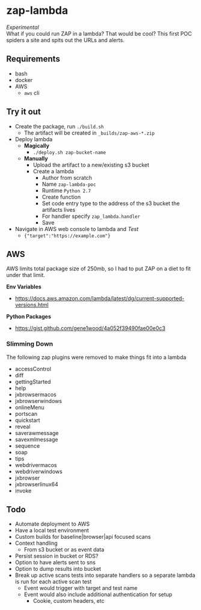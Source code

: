 # zap-lambda
*Experimental*  
What if you could run ZAP in a lambda? That would be cool? This first POC spiders a site and spits out the URLs and alerts.

## Requirements
- bash
- docker
- AWS
  - `aws` cli

## Try it out
- Create the package, run `./build.sh`
  - The artifact will be created in `_builds/zap-aws-*.zip`
- Deploy lambda
  - **Magically**
    - `./deploy.sh zap-bucket-name`
  - **Manually**
    - Upload the artifact to a new/existing s3 bucket
    - Create a lambda 
      - Author from scratch
      - Name `zap-lambda-poc`
      - Runtime `Python 2.7`
      - Create function
      - Set code entry type to the address of the s3 bucket the artifacts lives
      - For handler specify `zap_lambda.handler`
      - Save
- Navigate in AWS web console to lambda and *Test*
  - `{"target":"https://example.com"}`

## AWS
AWS limits total package size of 250mb, so I had to put ZAP on a diet to fit under that limit.

**Env Variables**  
- https://docs.aws.amazon.com/lambda/latest/dg/current-supported-versions.html  

**Python Packages**    
- https://gist.github.com/gene1wood/4a052f39490fae00e0c3

### Slimming Down
The following zap plugins were removed to make things fit into a lambda

- accessControl
- diff
- gettingStarted
- help
- jxbrowsermacos
- jxbrowserwindows
- onlineMenu
- portscan
- quickstart
- reveal
- saverawmessage
- savexmlmessage
- sequence
- soap
- tips
- webdrivermacos
- webdriverwindows
- jxbrowser
- jxbrowserlinux64
- invoke

## Todo
- Automate deployment to AWS
- Have a local test environment
- Custom builds for baseline|browser|api focused scans
- Context handling
  - From s3 bucket or as event data
- Persist session in bucket or RDS?
- Option to have alerts sent to sns
- Option to dump results into bucket
- Break up active scans tests into separate handlers so a separate lambda is run for each active scan test
  - Event would trigger with target and test name
  - Event would also include additional authentication for setup
    - Cookie, custom headers, etc